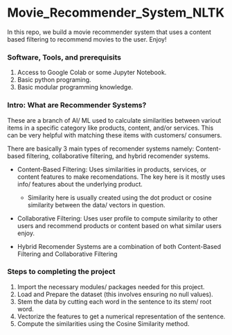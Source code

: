 # Movie_Recommender_System_NLTK

In this repo, we build a movie recommender system that uses a content based filtering to recommend movies to the user. Enjoy!

### Software, Tools, and prerequisits

1. Access to Google Colab or some Jupyter Notebook.
2. Basic python programing.
3. Basic modular programming knowledge.

### Intro: What are Recommender Systems?

These are a branch of AI/ ML used to calculate similarities between variout items in a specific category like products, content, and/or services. This can be very helpful with matching these items with customers/ consumers.

There are basically 3 main types of recomender systems namely: Content-based filtering, collaborative filtering, and hybrid recomender systems.

- Content-Based Filtering: Uses similarities in products, services, or content features to make recomendations. The key here is it mostly uses info/ features about the underlying product.

  - Similarity here is usually created using the dot product or cosine similarity between the data/ vectors in question.

- Collaborative Filtering: Uses user profile to compute similarity to other users and recommend products or content based on what similar users enjoy.

- Hybrid Recomender Systems are a combination of both Content-Based Filtering and Collaborative Filtering

### Steps to completing the project

1. Import the necessary modules/ packages needed for this project.
2. Load and Prepare the dataset (this involves ensuring no null values).
3. Stem the data by cutting each word in the sentence to its stem/ root word.
4. Vectorize the features to get a numerical representation of the sentence.
5. Compute the similarities using the Cosine Similarity method.
